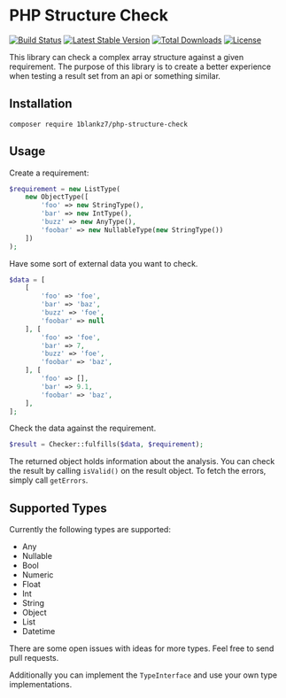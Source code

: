 PHP Structure Check
===================

[![Build Status](https://travis-ci.org/1blankz7/php-structure-check.svg?branch=master)](https://travis-ci.org/1blankz7/php-structure-check)
[![Latest Stable Version](https://poser.pugx.org/1blankz7/php-structure-check/v/stable)](https://packagist.org/packages/1blankz7/php-structure-check)
[![Total Downloads](https://poser.pugx.org/1blankz7/php-structure-check/downloads)](https://packagist.org/packages/1blankz7/php-structure-check)
[![License](https://poser.pugx.org/1blankz7/php-structure-check/license)](https://packagist.org/packages/1blankz7/php-structure-check)

This library can check a complex array structure against a given requirement.
The purpose of this library is to create a better experience when testing a result set from an api or something similar.

## Installation

```
composer require 1blankz7/php-structure-check
```

## Usage

Create a requirement:
```php
$requirement = new ListType(
    new ObjectType([
        'foo' => new StringType(),
        'bar' => new IntType(),
        'buzz' => new AnyType(),
        'foobar' => new NullableType(new StringType())
    ])
);
```
Have some sort of external data you want to check.
```php
$data = [
    [
        'foo' => 'foe',
        'bar' => 'baz',
        'buzz' => 'foe',
        'foobar' => null
    ], [
        'foo' => 'foe',
        'bar' => 7,
        'buzz' => 'foe',
        'foobar' => 'baz',
    ], [
        'foo' => [],
        'bar' => 9.1,
        'foobar' => 'baz',
    ],
];
```
Check the data against the requirement.
```php
$result = Checker::fulfills($data, $requirement);
```
The returned object holds information about the analysis. You can
check the result by calling `isValid()` on the result object. To
fetch the errors, simply call `getErrors`.

## Supported Types

Currently the following types are supported:

 * Any
 * Nullable
 * Bool
 * Numeric
 * Float
 * Int
 * String
 * Object
 * List
 * Datetime
 
There are some open issues with ideas for more types. Feel free to send pull requests.

Additionally you can implement the `TypeInterface` and use your own type implementations.
 
